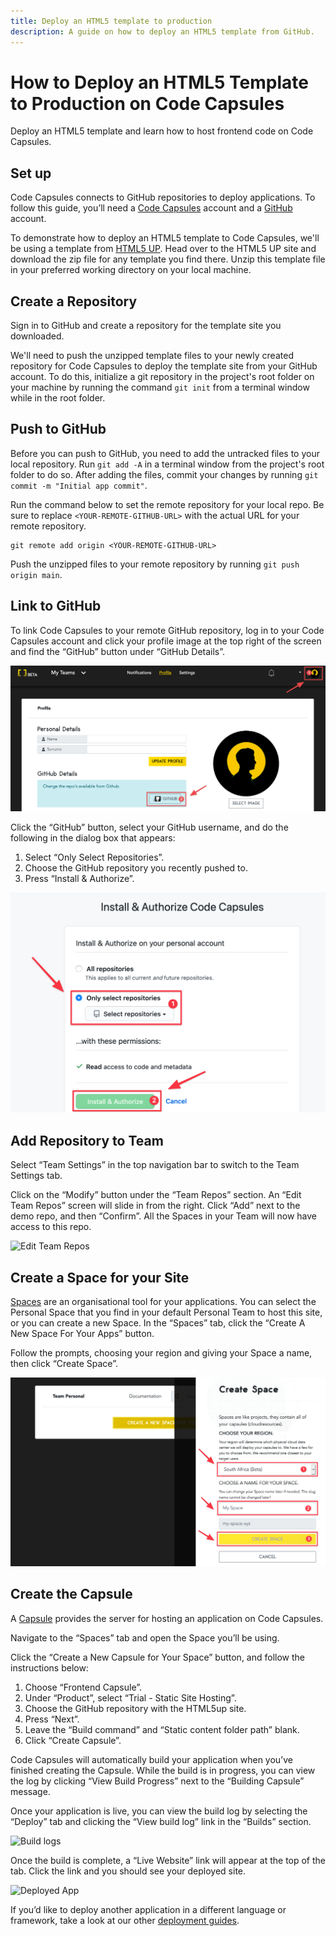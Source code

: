 ```yaml
---
title: Deploy an HTML5 template to production
description: A guide on how to deploy an HTML5 template from GitHub.
---
```


# How to Deploy an HTML5 Template to Production on Code Capsules

Deploy an HTML5 template and learn how to host frontend code on Code Capsules. 

## Set up

Code Capsules connects to GitHub repositories to deploy applications. To follow this guide, you’ll need a [Code Capsules](https://codecapsules.io/) account and a [GitHub](https://github.com/) account.

To demonstrate how to deploy an HTML5 template to Code Capsules, we'll be using a template from [HTML5 UP](https://html5up.net/). Head over to the HTML5 UP site and download the zip file for any template you find there. Unzip this template file in your preferred working directory on your local machine.

## Create a Repository

Sign in to GitHub and create a repository for the template site you downloaded.

We'll need to push the unzipped template files to your newly created repository for Code Capsules to deploy the template site from your GitHub account. To do this, initialize a git repository in the project's root folder on your machine by running the command `git init` from a terminal window while in the root folder. 

## Push to GitHub

Before you can push to GitHub, you need to add the untracked files to your local repository. Run `git add -A` in a terminal window from the project's root folder to do so. After adding the files, commit your changes by running `git commit -m "Initial app commit"`.

Run the command below to set the remote repository for your local repo. Be sure to replace `<YOUR-REMOTE-GITHUB-URL>` with the actual URL for your remote repository. 

```
git remote add origin <YOUR-REMOTE-GITHUB-URL>
```

Push the unzipped files to your remote repository by running `git push origin main`.

## Link to GitHub

To link Code Capsules to your remote GitHub repository, log in to your Code Capsules account and click your profile image at the top right of the screen and find the “GitHub” button under “GitHub Details”.

![git-button](../assets/deployment/html/git-button.png)

Click the “GitHub” button, select your GitHub username, and do the following in the dialog box that appears:

1. Select “Only Select Repositories”.
2. Choose the GitHub repository you recently pushed to.
3. Press “Install & Authorize”.

![Install & authorize github](../assets/deployment/html/github-integration.png)

## Add Repository to Team

Select “Team Settings” in the top navigation bar to switch to the Team Settings tab.

Click on the “Modify” button under the “Team Repos” section. An “Edit Team Repos” screen will slide in from the right. Click “Add” next to the demo repo, and then “Confirm”. All the Spaces in your Team will now have access to this repo.

![Edit Team Repos](../assets/deployment/html/team-repos.gif)

## Create a Space for your Site

[Spaces](https://codecapsules.io/docs/FAQ/what-is-a-space/) are an organisational tool for your applications. You can select the Personal Space that you find in your default Personal Team to host this site, or you can create a new Space. In the “Spaces” tab, click the “Create A New Space For Your Apps” button. 

Follow the prompts, choosing your region and giving your Space a name, then click “Create Space”.

![space name](../assets/deployment/html/space-name.png)

## Create the Capsule

A [Capsule](https://codecapsules.io/docs/FAQ/what-is-a-capsule/) provides the server for hosting an application on Code Capsules.

Navigate to the “Spaces” tab and open the Space you’ll be using.

Click the “Create a New Capsule for Your Space” button, and follow the instructions below:

1. Choose “Frontend Capsule”.
2. Under “Product”, select “Trial - Static Site Hosting”.
3. Choose the GitHub repository with the HTML5up site.
4. Press “Next”.
5. Leave the “Build command” and “Static content folder path” blank. 
6. Click “Create Capsule”.

Code Capsules will automatically build your application when you’ve finished creating the Capsule. While the build is in progress, you can view the log by clicking “View Build Progress” next to the “Building Capsule” message.

Once your application is live, you can view the build log by selecting the “Deploy” tab and clicking the “View build log” link in the “Builds” section. 

![Build logs](../assets/deployment/html/frontend-capsule-build-logs.png)

Once the build is complete, a “Live Website” link will appear at the top of the tab. Click the link and you should see your deployed site.

![Deployed App](../assets/deployment/html/html5up-site.png)

If you’d like to deploy another application in a different language or framework, take a look at our other [deployment guides](/docs/deployment/).
